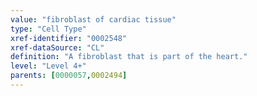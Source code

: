 ```yaml
---
value: "fibroblast of cardiac tissue"
type: "Cell Type"
xref-identifier: "0002548"
xref-dataSource: "CL"
definition: "A fibroblast that is part of the heart."
level: "Level 4+"
parents: [0000057,0002494]
---
```

